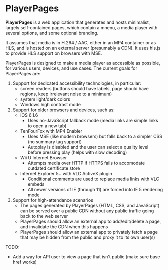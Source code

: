 # PlayerPages

**PlayerPages** is a web application that generates and hosts minimalist, largely self-contained pages, which contain a mnenu, a media player with several options, and some optional branding.

It assumes that media is in H.264 / AAC, either in an MP4 container or as HLS, and is hosted on an external server (presumably a CDN).
It uses hls.js to provide HLS support on browsers with MSE.

PlayerPages is designed to make a media player as accessible as possible, for various users, devices, and use cases. The current goals for PlayerPages are:

1. Support for dedicated accessibility technologies, in particular:
    * screen readers (buttons should have labels, page should have regions, keep irrelevant noise to a minimum)
    * system light/dark colors
    * Windows high contrast mode
2. Support for older browsers and devices, such as:
    * iOS 6.1.6
        * Uses no-JavaScript fallback mode (media links are simple links to open a new tab)
    * TenFourFox with MP4 Enabler
        * Uses MSE (like modern browsers) but falls back to a simpler CSS (no summary tag support)
        * Autoplay is disabled and the user can select a quality level before pressing play (helps with slow decoding)
    * Wii U Internet Browser
        * Attempts media over HTTP if HTTPS fails to accomodate outdated certificate store
    * Internet Explorer 5+ with VLC ActiveX plugin
        * Conditional comments are used to replace media links with VLC embeds
        * All newer versions of IE (through 11) are forced into IE 5 rendering mode
3. Support for high-attendance scenarios
    * The pages generated by PlayerPages (HTML, CSS, and JavaScript) can be served over a public CDN without any public traffic going back to the web server
    * PlayerPages should allow an external app to add/edit/delete a page, and invalidate the CDN when this happens
    * PlayerPages should allow an external app to privately fetch a page that may be hidden from the public and proxy it to its own user(s)

TODO:

* Add a way for API user to view a page that isn't public (make sure base href works)
